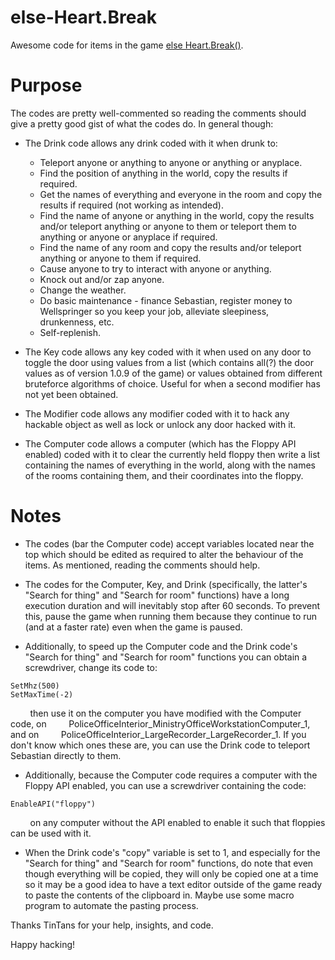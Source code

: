 # else-Heart.Break
Awesome code for items in the game [else Heart.Break()](http://elseheartbreak.com/ "else Heart.Break() Homepage").

# Purpose
The codes are pretty well-commented so reading the comments should give a pretty good gist of what the codes do. In general though:

* The Drink code allows any drink coded with it when drunk to:
    * Teleport anyone or anything to anyone or anything or anyplace.
    * Find the position of anything in the world, copy the results if required.
    * Get the names of everything and everyone in the room and copy the results if required (not working as intended).
    * Find the name of anyone or anything in the world, copy the results and/or teleport anything or anyone to them or teleport them to anything or anyone or anyplace if required.
    * Find the name of any room and copy the results and/or teleport anything or anyone to them if required.
    * Cause anyone to try to interact with anyone or anything.
    * Knock out and/or zap anyone.
    * Change the weather.
    * Do basic maintenance - finance Sebastian, register money to Wellspringer so you keep your job, alleviate sleepiness, drunkenness, etc.
    * Self-replenish.

* The Key code allows any key coded with it when used on any door to toggle the door using values from a list (which contains all(?) the door values as of version 1.0.9 of the game) or values obtained from different bruteforce algorithms of choice. Useful for when a second modifier has not yet been obtained.

* The Modifier code allows any modifier coded with it to hack any hackable object as well as lock or unlock any door hacked with it.

* The Computer code allows a computer (which has the Floppy API enabled) coded with it to clear the currently held floppy then write a list containing the names of everything in the world, along with the names of the rooms containing them, and their coordinates into the floppy.

# Notes
* The codes (bar the Computer code) accept variables located near the top which should be edited as required to alter the behaviour of the items. As mentioned, reading the comments should help.

* The codes for the Computer, Key, and Drink (specifically, the latter's "Search for thing" and "Search for room" functions) have a long execution duration and will inevitably stop after 60 seconds. To prevent this, pause the game when running them because they continue to run (and at a faster rate) even when the game is paused.

* Additionally, to speed up the Computer code and the Drink code's "Search for thing" and "Search for room" functions you can obtain a screwdriver, change its code to:

```
SetMhz(500)
SetMaxTime(-2)
```

&nbsp;&nbsp;&nbsp;&nbsp;&nbsp;&nbsp;&nbsp;&nbsp;then use it on the computer you have modified with the Computer code, on &nbsp;&nbsp;&nbsp;&nbsp;&nbsp;&nbsp;&nbsp;&nbsp;PoliceOfficeInterior_MinistryOfficeWorkstationComputer_1, and on &nbsp;&nbsp;&nbsp;&nbsp;&nbsp;&nbsp;&nbsp;&nbsp;PoliceOfficeInterior_LargeRecorder_LargeRecorder_1. If you don't know which ones these are, you can use the Drink code to teleport Sebastian directly to them.

* Additionally, because the Computer code requires a computer with the Floppy API enabled, you can use a screwdriver containing the code:

```
EnableAPI("floppy")
```

&nbsp;&nbsp;&nbsp;&nbsp;&nbsp;&nbsp;&nbsp;&nbsp;on any computer without the API enabled to enable it such that floppies can be used with it.

* When the Drink code's "copy" variable is set to 1, and especially for the "Search for thing" and "Search for room" functions, do note that even though everything will be copied, they will only be copied one at a time so it may be a good idea to have a text editor outside of the game ready to paste the contents of the clipboard in. Maybe use some macro program to automate the pasting process.

Thanks TinTans for your help, insights, and code.

Happy hacking!
